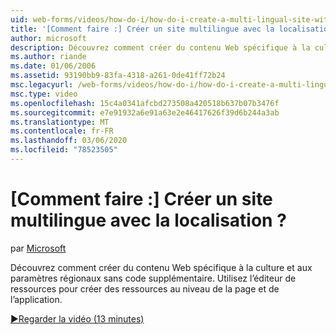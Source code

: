 ```yaml
---
uid: web-forms/videos/how-do-i/how-do-i-create-a-multi-lingual-site-with-localization
title: '[Comment faire :] Créer un site multilingue avec la localisation ? | Microsoft Docs'
author: microsoft
description: Découvrez comment créer du contenu Web spécifique à la culture et aux paramètres régionaux sans code supplémentaire. Utilisez l’éditeur de ressources pour créer au niveau de la page et de l’application...
ms.author: riande
ms.date: 01/06/2006
ms.assetid: 93190bb9-83fa-4318-a261-0de41ff72b24
msc.legacyurl: /web-forms/videos/how-do-i/how-do-i-create-a-multi-lingual-site-with-localization
msc.type: video
ms.openlocfilehash: 15c4a0341afcbd273508a420518b637b07b3476f
ms.sourcegitcommit: e7e91932a6e91a63e2e46417626f39d6b244a3ab
ms.translationtype: MT
ms.contentlocale: fr-FR
ms.lasthandoff: 03/06/2020
ms.locfileid: "78523505"
---
```

# <a name="how-do-i-create-a-multi-lingual-site-with-localization"></a>[Comment faire :] Créer un site multilingue avec la localisation ?

par [Microsoft](https://github.com/microsoft)

Découvrez comment créer du contenu Web spécifique à la culture et aux paramètres régionaux sans code supplémentaire. Utilisez l’éditeur de ressources pour créer des ressources au niveau de la page et de l’application.

[&#9654;Regarder la vidéo (13 minutes)](https://channel9.msdn.com/Blogs/ASP-NET-Site-Videos/how-do-i-create-a-multi-lingual-site-with-localization)

